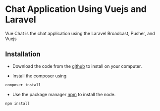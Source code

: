 # Chat Application Using Vuejs and Laravel

Vue Chat is the chat application using the Laravel Broadcast, Pusher, and Vuejs

## Installation

-   Download the code from the [github](https://github.com/dealbisac/vuechat.git) to install on your computer.

-   Install the composer using

```bash
composer install
```

-   Use the package manager [npm](https://pip.pypa.io/en/stable/) to install the node.

```bash
npm install
```
